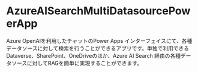 # AzureAISearchMultiDatasourcePowerApp
Azure OpenAIを利用したチャットのPower Apps インターフェイスにて、各種データソースに対して検索を行うことができるアプリです。単独で利用できるDataverse、SharePoint、OneDriveのほか、Azure AI Search 経由の各種データソースに対してRAGを簡単に実現することができます。
